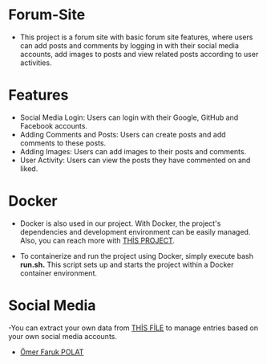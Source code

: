 # Forum-Site

- This project is a forum site with basic forum site features, where users can add posts and comments by logging in with their social media accounts, add images to posts and view related posts according to user activities.

# Features

- Social Media Login: Users can login with their Google, GitHub and Facebook accounts.
- Adding Comments and Posts: Users can create posts and add comments to these posts.
- Adding Images: Users can add images to their posts and comments.
- User Activity: Users can view the posts they have commented on and liked.

# Docker

- Docker is also used in our project. With Docker, the project's dependencies and development environment can be easily managed. Also, you can reach more with  [THİS PROJECT](https://github.com/omerpolatt/Dockerize).

- To containerize and run the project using Docker, simply execute bash **run.sh.** This script sets up and starts the project within a Docker container environment.


# Social Media
-You can extract your own data from [THİS FİLE](socialmedia_information.txt) to manage entries based on your own social media accounts.
<br>

- [Ömer Faruk POLAT](https://www.linkedin.com/in/oomer-faruk-polat/)
